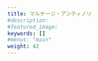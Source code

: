 ```yaml
---
title: マルケージ・アンティノリ
#description: 
#featured_image: 
keywords: []
#menus: "main"
weight: 42
---
```


